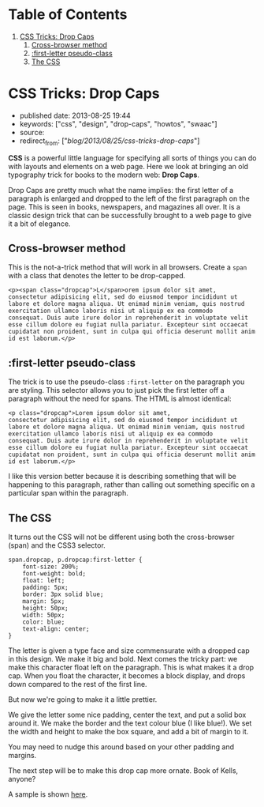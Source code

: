 
# Table of Contents

1.  [CSS Tricks: Drop Caps](#css-tricks-drop-caps)
    1.  [Cross-browser method](#cross-browser-method)
    2.  [:first-letter pseudo-class](#first-letter-pseudo-class)
    3.  [The CSS](#the-css)


<a id="css-tricks-drop-caps"></a>

# CSS Tricks: Drop Caps

-   published date: 2013-08-25 19:44
-   keywords: ["css", "design", "drop-caps", "howtos", "swaac"]
-   source:
-   redirect<sub>from</sub>: ["*blog/2013/08/25/css-tricks-drop-caps*"]

**CSS** is a powerful little language for specifying all sorts of things you can do with layouts and elements on a web page. Here we look at bringing an old typography trick for books to the modern web: **Drop Caps**.

Drop Caps are pretty much what the name implies: the first letter of a paragraph is enlarged and dropped to the left of the first paragraph on the page. This is seen in books, newspapers, and magazines all over. It is a classic design trick that can be successfully brought to a web page to give it a bit of elegance.


<a id="cross-browser-method"></a>

## Cross-browser method

This is the not-a-trick method that will work in all browsers. Create a `span` with a class that denotes the letter to be drop-capped.

    <p><span class="dropcap">L</span>orem ipsum dolor sit amet,
    consectetur adipisicing elit, sed do eiusmod tempor incididunt ut
    labore et dolore magna aliqua. Ut enimad minim veniam, quis nostrud
    exercitation ullamco laboris nisi ut aliquip ex ea commodo
    consequat. Duis aute irure dolor in reprehenderit in voluptate velit
    esse cillum dolore eu fugiat nulla pariatur. Excepteur sint occaecat
    cupidatat non proident, sunt in culpa qui officia deserunt mollit anim
    id est laborum.</p>


<a id="first-letter-pseudo-class"></a>

## :first-letter pseudo-class

The trick is to use the pseudo-class `:first-letter` on the paragraph you are styling. This selector allows you to just pick the first letter off a paragraph without the need for spans. The HTML is almost identical:

    <p class="dropcap">Lorem ipsum dolor sit amet,
    consectetur adipisicing elit, sed do eiusmod tempor incididunt ut
    labore et dolore magna aliqua. Ut enimad minim veniam, quis nostrud
    exercitation ullamco laboris nisi ut aliquip ex ea commodo
    consequat. Duis aute irure dolor in reprehenderit in voluptate velit
    esse cillum dolore eu fugiat nulla pariatur. Excepteur sint occaecat
    cupidatat non proident, sunt in culpa qui officia deserunt mollit anim
    id est laborum.</p>

I like this version better because it is describing something that will be happening to this paragraph, rather than calling out something specific on a particular span within the paragraph.


<a id="the-css"></a>

## The CSS

It turns out the CSS will not be different using both the cross-browser (span) and the CSS3 selector.

    span.dropcap, p.dropcap:first-letter {
        font-size: 200%;
        font-weight: bold;
        float: left;
        padding: 5px;
        border: 3px solid blue;
        margin: 5px;
        height: 50px;
        width: 50px;
        color: blue;
        text-align: center;
    }

The letter is given a type face and size commensurate with a dropped cap in this design. We make it big and bold. Next comes the tricky part: we make this character float left on the paragraph. This is what makes it a drop cap. When you float the character, it becomes a block display, and drops down compared to the rest of the first line.

But now we're going to make it a little prettier.

We give the letter some nice padding, center the text, and put a solid box around it. We make the border and the text colour blue (I like blue!). We set the width and height to make the box square, and add a bit of margin to it.

You may need to nudge this around based on your other padding and margins.

The next step will be to make this drop cap more ornate. Book of Kells, anyone?

A sample is shown [here](file:///downloads/code/2013-08-25-css-tricks-drop-caps/test.html).

